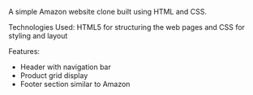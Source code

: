 A simple Amazon website clone built using HTML and CSS.

Technologies Used: HTML5 for structuring the web pages and CSS for styling and layout

Features: 
- Header with navigation bar
- Product grid display
- Footer section similar to Amazon
